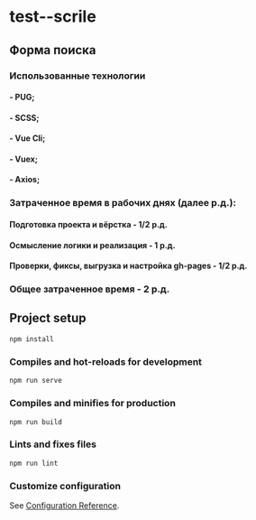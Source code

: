 # test--scrile

## Форма поиска

### Использованные технологии

#### - PUG;

#### - SCSS;

#### - Vue Cli;

#### - Vuex;

#### - Axios;

### Затраченное время в рабочих днях (далее р.д.):

#### Подготовка проекта и вёрстка - 1/2 р.д.

#### Осмысление логики и реализация - 1 р.д.

#### Провeрки, фиксы, выгрузка и настройка gh-pages - 1/2 р.д.

### Общее затраченное время - 2 р.д.

## Project setup

```
npm install
```

### Compiles and hot-reloads for development

```
npm run serve
```

### Compiles and minifies for production

```
npm run build
```

### Lints and fixes files

```
npm run lint
```

### Customize configuration

See [Configuration Reference](https://cli.vuejs.org/config/).
